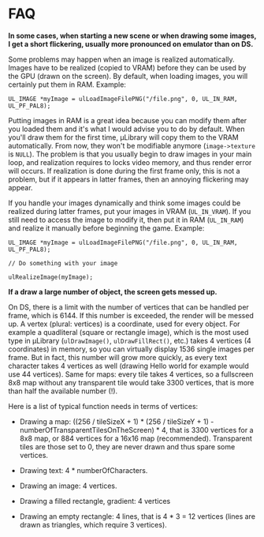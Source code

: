 # FAQ

**In some cases, when starting a new scene or when drawing some images, I get a
short flickering, usually more pronounced on emulator than on DS.**

Some problems may happen when an image is realized automatically. Images have to
be realized (copied to VRAM) before they can be used by the GPU (drawn on the
screen). By default, when loading images, you will certainly put them in RAM.
Example:

```
UL_IMAGE *myImage = ulLoadImageFilePNG("/file.png", 0, UL_IN_RAM, UL_PF_PAL8);
```

Putting images in RAM is a great idea because you can modify them after you
loaded them and it's what I would advise you to do by default. When you'll draw
them for the first time, µLibrary will copy them to the VRAM automatically. From
now, they won't be modifiable anymore (`image->texture` is `NULL`). The problem
is that you usually begin to draw images in your main loop, and realization
requires to locks video memory, and thus render error will occurs. If
realization is done during the first frame only, this is not a problem, but if
it appears in latter frames, then an annoying flickering may appear.

If you handle your images dynamically and think some images could be realized
during latter frames, put your images in VRAM (`UL_IN_VRAM`). If you still need
to access the image to modify it, then put it in RAM (`UL_IN_RAM`) and realize
it manually before beginning the game. Example:

```
UL_IMAGE *myImage = ulLoadImageFilePNG("/file.png", 0, UL_IN_RAM, UL_PF_PAL8);

// Do something with your image

ulRealizeImage(myImage);
```

**If a draw a large number of object, the screen gets messed up.**

On DS, there is a limit with the number of vertices that can be handled per
frame, which is 6144. If this number is exceeded, the render will be messed up.
A vertex (plural: vertices) is a coordinate, used for every object. For example
a quadliteral (square or rectangle image), which is the most used type in
µLibrary (`ulDrawImage()`, `ulDrawFillRect()`, etc.) takes 4 vertices (4
coordinates) in memory, so you can virtually display 1536 single images per
frame. But in fact, this number will grow more quickly, as every text character
takes 4 vertices as well (drawing Hello world for example would use 44
vertices). Same for maps: every tile takes 4 vertices, so a fullscreen 8x8 map
without any transparent tile would take 3300 vertices, that is more than half
the available number (!).

Here is a list of typical function needs in terms of vertices:

- Drawing a map: ((256 / tileSizeX + 1) * (256 / tileSizeY + 1) -
  numberOfTransparentTilesOnTheScreen) * 4, that is 3300 vertices for a 8x8 map,
  or 884 vertices for a 16x16 map (recommended). Transparent tiles are those set
  to 0, they are never drawn and thus spare some vertices.

- Drawing text: 4 * numberOfCharacters.

- Drawing an image: 4 vertices.

- Drawing a filled rectangle, gradient: 4 vertices

- Drawing an empty rectangle: 4 lines, that is 4 * 3 = 12 vertices (lines are
  drawn as triangles, which require 3 vertices).
